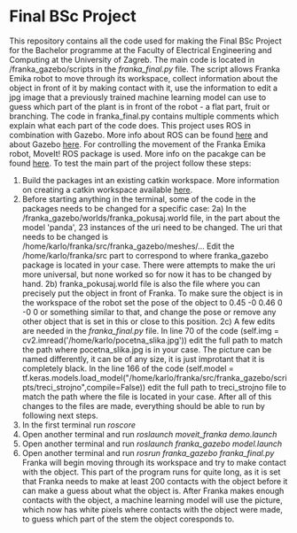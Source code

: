 # Final BSc Project
This repository contains all the code used for making the Final BSc Project for the Bachelor programme at the Faculty of Electrical Engineering and Computing at the University of Zagreb.
The main code is located in /franka_gazebo/scripts in the _franka_final.py_ file. The script allows Franka Emika robot to move through its workspace, collect information about the object in front of it by making contact with it, use the information to edit a jpg image that a previously trained machine learning model can use to guess which part of the plant is in front of the robot - a flat part, fruit or branching.
The code in franka_final.py contains multiple comments which explain what each part of the code does.
This project uses ROS in combination with Gazebo. More info about ROS can be found [here](https://www.ros.org/) and about Gazebo [here](http://gazebosim.org/).
For controlling the movement of the Franka Emika robot, MoveIt! ROS package is used. More info on the pacakge can be found [here](https://moveit.ros.org/).
To test the main part of the project follow these steps:
1. Build the packages int an existing catkin workspace. More information on creating a catkin workspace available [here](http://wiki.ros.org/catkin/Tutorials/create_a_workspace).
2. Before starting anything in the terminal, some of the code in the packages needs to be changed for a specific case:
   2a) In the /franka_gazebo/worlds/franka_pokusaj.world file, in the part about the model 'panda', 23 instances of the uri need to be changed. The uri that needs to be changed is /home/karlo/franka/src/franka_gazebo/meshes/... Edit the /home/karlo/franka/src part to correspond to where franka_gazebo package is located in your case. There were attempts to make the uri more universal, but none worked so for now it has to be changed by hand.
   2b) franka_pokusaj.world file is also the file where you can precisely put the object in front of Franka. To make sure the object is in the workspace of the robot set the pose of the object to <pose frame=''>0.45 -0 0.46 0 -0 0</pose> or something similar to that, and change the pose or remove any other object that is set in this or close to this position.
   2c) A few edits are needed in the _franka_final.py_ file. In line 70 of the code (self.img = cv2.imread('/home/karlo/pocetna_slika.jpg')) edit the full path to match the path where pocetna_slika.jpg is in your case. The picture can be named differently, it can be of any size, it is just improtant that it is completely black. In the line 166 of the code (self.model = tf.keras.models.load_model("/home/karlo/franka/src/franka_gazebo/scripts/treci_strojno",compile=False)) edit the full path to treci_strojno file to match the path where the file is located in your case. 
After all of this changes to the files are made, everything should be able to run by following next steps.
3. In the first terminal run _roscore_
4. Open another terminal and run _roslaunch moveit_franka demo.launch_
5. Open another terminal and run _roslaunch franka_gazebo model.launch_
6. Open another terminal and run _rosrun franka_gazebo franka_final.py_
Franka will begin moving through its workspace and try to make contact with the object. This part of the program runs for quite long, as it is set that Franka needs to make at least 200 contacts with the object before it can make a guess about what the object is. After Franka makes enough contacts with the object, a machine learning model will use the picture, which now has white pixels where contacts with the object were made, to guess which part of the stem the object coresponds to. 
